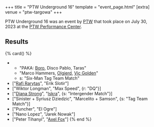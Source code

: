 +++
title = "PTW Underground 16"
template = "event_page.html"
[extra]
venue = "ptw-targowa"
+++

PTW Underground 16 was an event by [PTW](@/o/ptw.md) that took place on July 30, 2023 at the [PTW Performance Center](@/v/ptw-targowa.md).

## Results

{% card() %}
- - "PAKA: [Boro](@/w/boro.md), Disco Pablo, Taras"
  - "Marco Hammers, [Olgierd](@/w/olgierd.md), [Vic Golden](@/w/vic-golden.md)"
  - s: "Six-Man Tag Team Match"
- ["[Rafi Rarytas](@/w/rafi.md)", "Erik Slotir"]
- ["Wiktor Longman", "Max Speed", {r: "DQ"}]
- ["[Diana Strong](@/w/diana-strong.md)", "[Iskra](@/w/iskra.md)", {s: "Intergender
      Match"}]
- ["Sinister + Syriusz Dziedzic", "Marcelito + Samson", {s: "Tag Team Match"}]
- ["Puncher", "El Ogre"]
- ["Nano Lopez", "Jarek Nowak"]
- ["Peter Tihanyi", "[Axel Fox](@/w/axel-fox.md)"]
{% end %}
